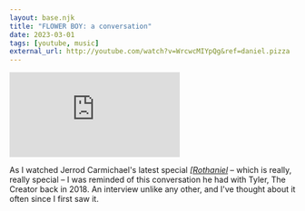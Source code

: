 ```yaml
---
layout: base.njk
title: "FLOWER BOY: a conversation"
date: 2023-03-01
tags: [youtube, music]
external_url: http://youtube.com/watch?v=WrcwcMIYpQg&ref=daniel.pizza
---
```


<div class="mt-7 relative w-full pb-[56.25%] overflow-hidden">
  <iframe
    class="absolute top-0 left-0 w-full h-full"
    src="https://www.youtube-nocookie.com/embed/WrcwcMIYpQg?si=sSEh4O85xGTU0CNf&amp;controls=0" 
    title="YouTube video player"
    frameborder="0"
    allow="accelerometer; autoplay; clipboard-write; encrypted-media; gyroscope; picture-in-picture; web-share"
    referrerpolicy="strict-origin-when-cross-origin"
    allowfullscreen>
  </iframe>
</div>

As I watched Jerrod Carmichael's latest special _[[Rothaniel](https://www.hbo.com/movies/jerrod-carmichael-rothaniel?ref=daniel.pizza "Rothaniel on HBO")_ – which is really, really special – I was reminded of this conversation he had with Tyler, The Creator back in 2018. An interview unlike any other, and I've thought about it often since I first saw it.
